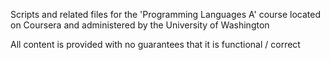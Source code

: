 Scripts and related files for the 'Programming Languages A' course located on Coursera and administered by the University of Washington

All content is provided with no guarantees that it is functional / correct
